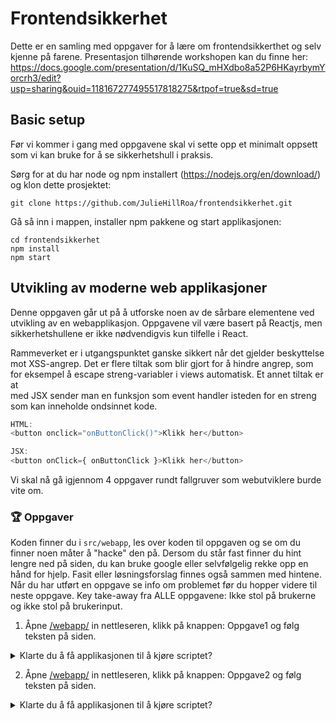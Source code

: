 # Frontendsikkerhet
Dette er en samling med oppgaver for å lære om frontendsikkerthet og selv kjenne på farene.
Presentasjon tilhørende workshopen kan du finne her: https://docs.google.com/presentation/d/1KuSQ_mHXdbo8a52P6HKayrbymYorcrh3/edit?usp=sharing&ouid=118167277495517818275&rtpof=true&sd=true

## Basic setup
Før vi kommer i gang med oppgavene skal vi sette opp et minimalt oppsett som vi kan bruke for å se sikkerhetshull i praksis. 

Sørg for at du har node og npm installert (https://nodejs.org/en/download/) og klon dette prosjektet: 

```
git clone https://github.com/JulieHillRoa/frontendsikkerhet.git
```

Gå så inn i mappen, installer npm pakkene og start applikasjonen:

```
cd frontendsikkerhet
npm install
npm start
```

## Utvikling av moderne web applikasjoner
Denne oppgaven går ut på å utforske noen av de sårbare elementene ved utvikling av en webapplikasjon. 
Oppgavene vil være basert på Reactjs, men sikkerhetshullene er ikke nødvendigvis kun tilfelle i React. 

Rammeverket er i utgangspunktet ganske sikkert når det gjelder beskyttelse mot XSS-angrep.
Det er flere tiltak som blir gjort for å hindre angrep, som for eksempel å escape streng-variabler i views automatisk. Et annet tiltak er at  
med JSX sender man en funksjon som event handler isteden for en streng som kan inneholde ondsinnet kode. 
```js
HTML: 
<button onclick="onButtonClick()">Klikk her</button>

JSX:
<button onClick={ onButtonClick }>Klikk her</button>
```

Vi skal nå gå igjennom 4 oppgaver rundt fallgruver som webutviklere burde vite om. 

### 🏆 Oppgaver
Koden finner du i `src/webapp`, les over koden til oppgaven og se om du finner noen måter å "hacke" den på. Dersom du står fast finner du hint lengre ned på siden, du kan bruke google eller selvfølgelig rekke opp en hånd for hjelp. Fasit eller løsningsforslag finnes også sammen med hintene. 
Når du har utført en oppgave se info om problemet før du hopper videre til neste oppgave.
Key take-away fra ALLE oppgavene: Ikke stol på brukerne og ikke stol på brukerinput.

1. Åpne [/webapp/](http://localhost:3000/webapp) in nettleseren, klikk på knappen: Oppgave1 og følg teksten på siden.
<details>
  <summary>Klarte du å få applikasjonen til å kjøre scriptet?</summary>
  Som du sikkert opplevde går det ikke ann å skrive alert("hacked") direkte i feltene. Dette er fordi React escaper input og tolker det som tekst isteden for   kjørbar kode. Dette beskytter oss på god vei mot onsinnede som prøver å utnytte våre inputfelt. Det man derimot ikke får like mye beskyttelse mot er å ta i bruk brukerinput rett i enkelte html-atributter som blir eksekvert når man klikker på elementet. I tilfeller hvor man får kjørt en alert("hacked") er ikke alert med en ufarlig streng ondsinnet i seg selv, poenget her er at dersom du får kjørt en alert får du kjørt mye annen skummelt JavaScript og kan i praksis ta ned hele nettlesere. 
</details>
  
2. Åpne [/webapp/](http://localhost:3000/webapp) in nettleseren, klikk på knappen: Oppgave2 og følg teksten på siden. 
<details>
  <summary>Klarte du å få applikasjonen til å kjøre scriptet?</summary>
  I likhet med oppgave 1 hjelper React oss med å escape og encode enkelte tegn og input som f.eks <script>-tags. Fordi dangerouslySetInnerHTML setter input direkte på DOMen er det likevel ikke alt React hjelper oss med: Som f.eks events på HTML-attributter. Man skal aldri stole på brukerinput og man burde generelt tenke seg om flere ganger før man bruker denne funksjonen eller lar brukere manipulere DOM'en direkte. 
  
En måte å beskytte seg litt mer fra angrep er å Sanatize dataen før den blir eksekvert. Dette finnes det forskjellige pakker som hjelper deg å gjøre.
Blandt annet DOMPurify som i vårt eksempel ville fjernet 
  
  `onerror=alert("Hacked!")` 
  
  delen av 
   
  `<img onerror=alert("Hacked!") src="feil">`
  
og etterlatt den slik: 
   
  `<img src="feil">`
 
</details>
  
3. Åpne [/webapp/](http://localhost:3000/webapp) in nettleseren, klikk på knappen: Oppgave3 og følg teksten på siden. 
  <details>
  <summary>Klarte du å få applikasjonen til å kjøre scriptet?</summary>
  I javascript finnes det en funksjon: eval(). Denne evaluerer koden som blir sendt inn som også vil si at koden blir kjørt. Ved å gjøre en logisk operasjon her kan man også få kjørt ondsinnet kode noe som gjør at det kan være stor fare for et XSS-angrep. Det vil derfor være lurt å finne andre alternativer til å evaluere koden - ikke bruk eval()
</details>
  
4. Åpne [/webapp/](http://localhost:3000/webapp) in nettleseren, klikk på knappen: Oppgave4. Prøv å se om du kan få siden til å kjøre `alert("Hacked")`.
  <details>
  <summary>Klarte du å få applikasjonen til å kjøre scriptet?</summary>
  Her bruker man localStorage. Dette kan være et nyttig verktøy å bruke, men det er veldig lett å manipulere. Hvem som helst kan manipulere localStoragen om man har tilgang til browser-vinduet. Det er derfor viktig å gjøre tiltak som escaping og encoding på denne dataen før man tar den i bruk. 
  
  Et annet stort sikkerhetshull i denne oppgaven er bruken av spread props (...props). Det vil si at man bare sender det som ligger i props nedover treet i steden for å hente ut spesifikke properties man trenger i den spesifikke komponenten. Dette gjør det mulig å sende inn komponenten i vårt eksempel som tar i bruk dangerouslySetInnerHTML.
  </details>

<details>
  <summary>:bulb: Hint 1 </summary>
  
  Ikke forvent at alert-koden blir kjørt før linken er klikket på. Er det noen måte å kjøre javascript-kode på når du er inne i en a-tags href-attributt?
  
</details>
<details>
  <summary>🚨 Løsningsforslag 1 </summary>
  
  Én fasit: `javascript:alert("Hacked!")`
        
  Dersom man kommer på en side som validerer mot `javascript:` kan man sende inn base64: f.eks `<script>alert("Hacked!");</script>` encodet:
  ```js  
  data:text/html;base64,YWxlcnQoImhhY2tlZCEiKQ==
  ```
</details>
<br/>
<details>
  <summary>:bulb: Hint 2 </summary>
  
  Her brukes [dangerouslySetInnerHTML](https://reactjs.org/docs/dom-elements.html#dangerouslysetinnerhtml) til å bytte ut innholdet. 

  Heldigvis vil ikke script-tager bli kjørt hvis man setter de inn med dette attributtet. Det var det første jeg prøvde også. Men det finnes attributter som blir kjørt når spesielle hendelser skjer, vet du om et slikt?
</details>
<details>
  <summary>🚨 Løsningsforslag 2 </summary>
  
Én fasit: `<img onerror=alert("Hacked!") src="feil">`
</details>
<br/>
<details>
  <summary>:bulb: Hint 4.1 </summary>
  
  Her brukes eval til å hente ut verdiene i et objekt. 
  ```js
  const getSvaret = () => {
      input && setSvar(eval('gjest.' + input ))
  };
  ```
Kan du sende inn noe i inputfeltet slik at den fortsetter å lese kode etter at han har funnet eller ikke funnet propertien til gjest?
</details>
</details>
<br/>
<details>
  <summary>:bulb: Hint 4.2 </summary>
  
Pst. Du husker kanskje at [logiske operatorer i JavaScript](https://developer.mozilla.org/en-US/docs/Web/JavaScript/Reference/Operators/Logical_Operators) leses fra venstre til høyre? 
</details>
<details>
  <summary>🚨 Løsningsforslag 4 </summary>
  
Dersom man velger en property som finnes kan man skrive inn: `navn && alert("hacked!")`
eventuelt kan du skrive: `hvaduvil || alert("hacked!")`
    
  Ref: https://developer.mozilla.org/en-US/docs/Web/JavaScript/Reference/Global_Objects/eval#Never_use_eval!
</details>
<br/>
<details>
  <summary>:bulb: Hint 5 </summary>
  
  Det kan se ut som at tekstfeltet laster data fra localStorage. Tekstfeltet er også veldig dynamisk, det ser nesten ut som at man
  kan sende inn helt vilkårlige props. Det er spesielt en prop som utvikleren er veldig stolt av, hva skjer om den f.eks. endres
  til å være en `div`? Kan det da være mulig å låne triks fra tidligere oppgaver?
</details>
<details>
  <summary>🚨 Løsningsforslag 5 </summary>

Her er det ingen validering av props lagret i local storage, vi kan f.eks. gi inn i dev console og lagre følgende:

```json
{  
    "value": "Oops",
    "element": "div",
    "dangerouslySetInnerHTML": { "__html": "<img src='asdfasdf' onerror='alert(\"Hacked\")'>" }
}
```

Ref. https://medium.com/dailyjs/exploiting-script-injection-flaws-in-reactjs-883fb1fe36c1
</details>

### Bonusoppgave 1
Sjekk hobbyprosjekt eller jobbprosjekt om noen av disse sårbarhetene finnes.

### Bonusoppgave 2
Gå inn på [Hacker101](https://ctf.hacker101.com/ctf) og jobb med en CTF etter ditt nivå. Gjerne hvor skills er *web*. 

**Kilder:**

For å lære mer om spesifikke tips for å unngå XSS angrep, se: [XSS cheat sheet](https://cheatsheetseries.owasp.org/cheatsheets/Cross_Site_Scripting_Prevention_Cheat_Sheet.html) 

For å lære mer om spesifikke tiltak mot CSRF se: [CSRF cheat sheet](https://cheatsheetseries.owasp.org/cheatsheets/Cross-Site_Request_Forgery_Prevention_Cheat_Sheet.html#javascript-guidance-for-auto-inclusion-of-csrf-tokens-as-an-ajax-request-header)

For å lære mer om sikkerthet i HTML5 se: [HTML5 security cheat sheet](https://cheatsheetseries.owasp.org/cheatsheets/HTML5_Security_Cheat_Sheet.html)


## NPM og tredjepart biblioteker

Denne delen er bygget opp slik at du for hvert steg får mer informasjon som etterhvert leder deg til to sikkerhetshull som vi har lagt inn i applikasjonen. Begge hull gir brukere mulighet til å utføre stored XSS-angrep. Se an tiden, ikke bruk for lang tid på å lete i steg 1, hopp videre til neste steg hvis du setter deg fast.

### 🏆 Oppgaver

1. Åpne [/npm/](http://localhost:3000/npm) in nettleseren, prøv ut løsningen, eksperimenter litt for å se om du klarer å lure inn en kodesnutt (kjørt en alert("Hacked")
2. Let gjennom kildekoden `/src/npm/` for å finne potensielle sikkerhetshull. Ta en ekstra kikk på pakker man tar i bruk.
3. Kjør `npm outdated` og se om det er pakker som bør oppdateres
4. Kjør `npm audit` og se om du klarer å benytte informasjonen derfra til å utføre et XSS-angrep.
5. Gå inn på https://snyk.io/vuln/ og søk opp pakkene som brukes i dette prosjektet (eller installer `snyk` og kjør `snyk monitor`)
6. Fiks problemene du har funnet og aktiver audit slik at den kjører ved `npm install`

<details>
  <summary>:bulb: Hint 1</summary>

  Du kan bruke informasjonen fra https://snyk.io/vuln/SNYK-JS-MARKDOWNTOJSX-174624 til å lure inn HTML-kode i meldingsfeltet.
</details>

<details>
  <summary>:bulb: Hint 2</summary>

Det er mulig å legge inn et felt, f.eks. navngitt `href` i prototype for alle objekter ved å benytte svakhet i lodash,
trykk på lenken du får opp fra `npm audit`.
</details>

<details>
  <summary>:bulb: Hint 3</summary>

Det ryktes at backend på denne applikasjonen ikke har helt optimal validering. Det er lov å kalle API-et fra postman eller curl.
</details>

<details>
  <summary>🚨 Løsningsforslag 1</summary>

Pakke: markdown-to-jsx

Finn rapportert sikkerhetshull på https://snyk.io/vuln/SNYK-JS-MARKDOWNTOJSX-174624 .

Send inn `<SCRIPT>alert(1)</SCRIPT>` i meldingsfeltet.
</details>

<details>
  <summary>🚨 Løsningsforslag 2</summary>
Pakke: lodash

Finn rapportert svakhet med `npm audit` og benytt prototype pollution til å legge inn `href`-verdi.

```Shell
    curl 'http://localhost:3000/api/message' \
        --data '{"content": "Trykk på hjelp","constructor":{"prototype":{"href": "javascript:alert(1)"}}}' \
        --header 'Content-Type: application/json'
```
</details>

### Bonusoppgave 1

Kjør `npm audit` på eget prosjekt og vurder resultatet.

### Bonusoppgave 2

Søk opp pakker på https://snyk.io/vuln/ se om du finner noe spennende (finner du f.eks. en "Malicious Package" som du kunne ha installert uten å tenke over det).
